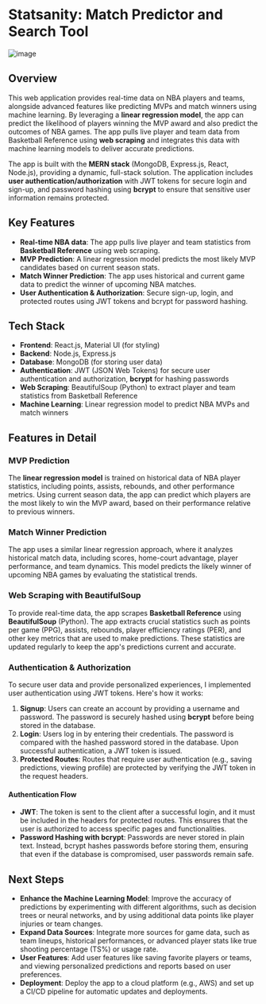 # Statsanity: Match Predictor and Search Tool

![image](https://github.com/user-attachments/assets/361e356b-2811-4aa7-a870-93b516b31206)


## Overview

This web application provides real-time data on NBA players and teams, alongside advanced features like predicting MVPs and match winners using machine learning. By leveraging a **linear regression model**, the app can predict the likelihood of players winning the MVP award and also predict the outcomes of NBA games. The app pulls live player and team data from Basketball Reference using **web scraping** and integrates this data with machine learning models to deliver accurate predictions.

The app is built with the **MERN stack** (MongoDB, Express.js, React, Node.js), providing a dynamic, full-stack solution. The application includes **user authentication/authorization** with JWT tokens for secure login and sign-up, and password hashing using **bcrypt** to ensure that sensitive user information remains protected.

## Key Features

- **Real-time NBA data**: The app pulls live player and team statistics from **Basketball Reference** using web scraping.
- **MVP Prediction**: A linear regression model predicts the most likely MVP candidates based on current season stats.
- **Match Winner Prediction**: The app uses historical and current game data to predict the winner of upcoming NBA matches.
- **User Authentication & Authorization**: Secure sign-up, login, and protected routes using JWT tokens and bcrypt for password hashing.

## Tech Stack

- **Frontend**: React.js, Material UI (for styling)
- **Backend**: Node.js, Express.js
- **Database**: MongoDB (for storing user data)
- **Authentication**: JWT (JSON Web Tokens) for secure user authentication and authorization, **bcrypt** for hashing passwords
- **Web Scraping**: BeautifulSoup (Python) to extract player and team statistics from Basketball Reference
- **Machine Learning**: Linear regression model to predict NBA MVPs and match winners

## Features in Detail

### MVP Prediction
The **linear regression model** is trained on historical data of NBA player statistics, including points, assists, rebounds, and other performance metrics. Using current season data, the app can predict which players are the most likely to win the MVP award, based on their performance relative to previous winners.

### Match Winner Prediction
The app uses a similar linear regression approach, where it analyzes historical match data, including scores, home-court advantage, player performance, and team dynamics. This model predicts the likely winner of upcoming NBA games by evaluating the statistical trends.

### Web Scraping with BeautifulSoup
To provide real-time data, the app scrapes **Basketball Reference** using **BeautifulSoup** (Python). The app extracts crucial statistics such as points per game (PPG), assists, rebounds, player efficiency ratings (PER), and other key metrics that are used to make predictions. These statistics are updated regularly to keep the app's predictions current and accurate.

### Authentication & Authorization
To secure user data and provide personalized experiences, I implemented user authentication using JWT tokens. Here's how it works:
1. **Signup**: Users can create an account by providing a username and password. The password is securely hashed using **bcrypt** before being stored in the database.
2. **Login**: Users log in by entering their credentials. The password is compared with the hashed password stored in the database. Upon successful authentication, a JWT token is issued.
3. **Protected Routes**: Routes that require user authentication (e.g., saving predictions, viewing profile) are protected by verifying the JWT token in the request headers.

#### Authentication Flow
- **JWT**: The token is sent to the client after a successful login, and it must be included in the headers for protected routes. This ensures that the user is authorized to access specific pages and functionalities.
- **Password Hashing with bcrypt**: Passwords are never stored in plain text. Instead, bcrypt hashes passwords before storing them, ensuring that even if the database is compromised, user passwords remain safe.

## Next Steps

- **Enhance the Machine Learning Model**: Improve the accuracy of predictions by experimenting with different algorithms, such as decision trees or neural networks, and by using additional data points like player injuries or team changes.
- **Expand Data Sources**: Integrate more sources for game data, such as team lineups, historical performances, or advanced player stats like true shooting percentage (TS%) or usage rate.
- **User Features**: Add user features like saving favorite players or teams, and viewing personalized predictions and reports based on user preferences.
- **Deployment**: Deploy the app to a cloud platform (e.g., AWS) and set up a CI/CD pipeline for automatic updates and deployments.

